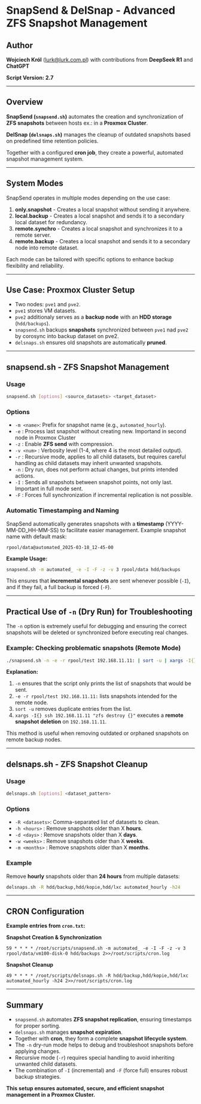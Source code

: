  # SnapSend & DelSnap - Advanced ZFS Snapshot Management
 
 ## Author
 **Wojciech Król** (lurk@lurk.com.pl) with contributions from **DeepSeek R1** and **ChatGPT**
 
 **Script Version: 2.7**
 
 ---
 
 ## Overview
 **SnapSend (`snapsend.sh`)** automates the creation and synchronization of **ZFS snapshots** between hosts ex.: in a **Proxmox Cluster**.
 
 **DelSnap (`delsnaps.sh`)** manages the cleanup of outdated snapshots based on predefined time retention policies.
 
 Together with a configured **cron job**, they create a powerful, automated snapshot management system.
 
 ---
 
 ## System Modes
 
 SnapSend operates in multiple modes depending on the use case:
 
 1. **only.snapshot** - Creates a local snapshot without sending it anywhere.
 2. **local.backup** - Creates a local snapshot and sends it to a secondary local dataset for redundancy.
 3. **remote.synchro** - Creates a local snapshot and synchronizes it to a remote server.
 4. **remote.backup** - Creates a local snapshot and sends it to a secondary node into remote dataset.
 
 Each mode can be tailored with specific options to enhance backup flexibility and reliability.
 
 ---
 
 ## Use Case: Proxmox Cluster Setup
 
 - Two nodes: `pve1` and `pve2`.
 - `pve1` stores VM datasets.
 - `pve2` additionaly serves as a **backup node** with an **HDD storage** (`hdd/backups`).
 - `snapsend.sh` backups **snapshots** synchronized between `pve1` nad `pve2` by corosync into backup dataset on pve2.
 - `delsnaps.sh` ensures old snapshots are automatically **pruned**.
 
 ---
 
 ## snapsend.sh - ZFS Snapshot Management
 
 ### Usage
 ```bash
 snapsend.sh [options] <source_datasets> <target_dataset>
 ```
 
 ### Options
 - `-m <name>`: Prefix for snapshot name (e.g., `automated_hourly`).
 - `-e`       : Process last snapshot without creating new. Importand in second node in Proxmox Cluster
 - `-z`       : Enable **ZFS send** with compression.
 - `-v <num>` : Verbosity level (1-4, where 4 is the most detailed output).
 - `-r`       : Recursive mode, applies to all child datasets, but requires careful handling as child datasets may inherit unwanted snapshots.
 - `-n`       : Dry run, does not perform actual changes, but prints intended actions.
 - `-I`       : Sends all snapshots between snapshot points, not only last. Important in full mode sent.
 - `-F`       : Forces full synchronization if incremental replication is not possible.
 
 ### Automatic Timestamping and Naming
 
 SnapSend automatically generates snapshots with a **timestamp** (YYYY-MM-DD_HH-MM-SS) to facilitate easier management.
 Example snapshot name with default mask:
 ```
 rpool/data@automated_2025-03-18_12-45-00
 ```
 
 **Example Usage:**
 ```bash
 snapsend.sh -m automated_ -e -I -F -z -v 3 rpool/data hdd/backups
 ```
 
 This ensures that **incremental snapshots** are sent whenever possible (`-I`), and if they fail, a full backup is forced (`-F`).
 
 ---
 
 ## Practical Use of `-n` (Dry Run) for Troubleshooting
 
 The `-n` option is extremely useful for debugging and ensuring the correct snapshots will be deleted or synchronized before executing real changes.
 
 ### Example: Checking problematic snapshots (Remote Mode)
 ```bash
 ./snapsend.sh -n -e -r rpool/test 192.168.11.11: | sort -u | xargs -I{} ssh 192.168.11.11 "zfs destroy {}"
 ```
 
 **Explanation:**
 1. `-n` ensures that the script only prints the list of snapshots that would be sent.
 2. `-e -r rpool/test 192.168.11.11:` lists snapshots intended for the remote node.
 3. `sort -u` removes duplicate entries from the list.
 4. `xargs -I{} ssh 192.168.11.11 "zfs destroy {}"` executes a **remote snapshot deletion** on `192.168.11.11`.
 
 This method is useful when removing outdated or orphaned snapshots on remote backup nodes.
 
 ---
 
 ## delsnaps.sh - ZFS Snapshot Cleanup
 
 ### Usage
 ```bash
 delsnaps.sh [options] <dataset_pattern>
 ```
 
 ### Options
 - `-R <datasets>`: Comma-separated list of datasets to clean.
 - `-h <hours>`  : Remove snapshots older than X **hours**.
 - `-d <days>`   : Remove snapshots older than X **days**.
 - `-w <weeks>`  : Remove snapshots older than X **weeks**.
 - `-m <months>` : Remove snapshots older than X **months**.
 
 ### Example
 Remove **hourly** snapshots older than **24 hours** from multiple datasets:
 ```bash
 delsnaps.sh -R hdd/backup,hdd/kopie,hdd/lxc automated_hourly -h24
 ```
 
 ---
 
 ## CRON Configuration
 
 **Example entries from `cron.txt`:**
 
 **Snapshot Creation & Synchronization**
 ```cron
 59 * * * * /root/scripts/snapsend.sh -m automated_ -e -I -F -z -v 3 rpool/data/vm100-disk-0 hdd/backups 2>>/root/scripts/cron.log
 ```
 
 **Snapshot Cleanup**
 ```cron
 49 * * * * /root/scripts/delsnaps.sh -R hdd/backup,hdd/kopie,hdd/lxc automated_hourly -h24 2>>/root/scripts/cron.log
 ```
 
 ---
 
 ## Summary
 - `snapsend.sh` automates **ZFS snapshot replication**, ensuring timestamps for proper sorting.
 - `delsnaps.sh` manages **snapshot expiration**.
 - Together with **cron**, they form a complete **snapshot lifecycle system**.
 - The `-n` dry-run mode helps to debug and troubleshoot snapshots before applying changes.
 - Recursive mode (`-r`) requires special handling to avoid inheriting unwanted child datasets.
 - The combination of `-I` (incremental) and `-F` (force full) ensures robust backup strategies.
 
 **This setup ensures automated, secure, and efficient snapshot management in a Proxmox Cluster.**
